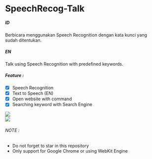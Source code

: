 # SpeechRecog-Talk

##### ID
Berbicara menggunakan Speech Recognition dengan kata kunci yang sudah ditentukan.

##### EN
Talk using Speech Recognition with predefined keywords.

##### Feature :
- [x] Speech Recognition
- [x] Text to Speech (EN)
- [x] Open website with command
- [x] Searching keyword with Search Engine

<kbd><img src="https://i.imgur.com/91YesDw.png" /></kbd><br/>
<kbd><img src="https://i.imgur.com/YfcMlPY.png" /></kbd>


###### NOTE :
- Do not forget to star in this repository
- Only support for Google Chrome or using WebKit Engine
